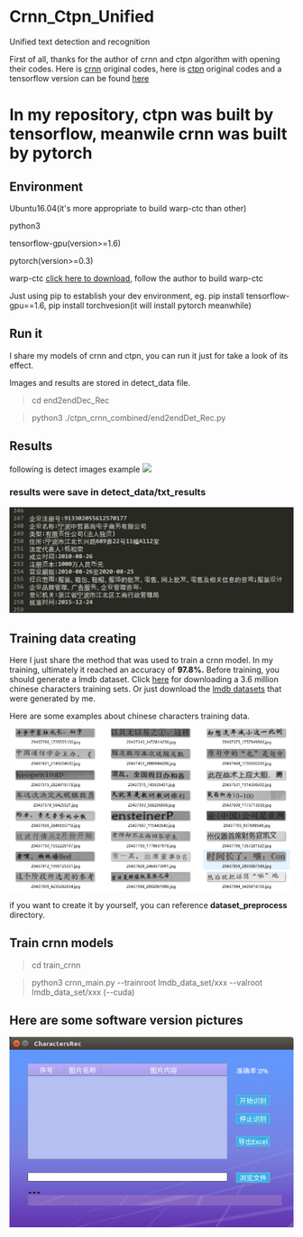 # Crnn_Ctpn_Unified #
Unified text detection and recognition

First of all, thanks for the author of crnn and ctpn algorithm with opening their codes.
Here is [crnn](https://github.com/meijieru/crnn.pytorch) original codes, here is [ctpn](https://github.com/tianzhi0549/CTPN) original codes and a tensorflow version can be found [here](https://github.com/eragonruan/text-detection-ctpn)

# In my repository, ctpn was built by tensorflow, meanwile crnn was built by pytorch
## Environment 
 Ubuntu16.04(it's more appropriate to build warp-ctc than other)

 python3
 
 tensorflow-gpu(version>=1.6)
 
 pytorch(version>=0.3)
 
 warp-ctc [click here to download](https://github.com/SeanNaren/Warp-ctc), follow the author to build warp-ctc
 
 Just using pip to establish your dev environment, eg. pip install tensorflow-gpu==1.6, pip install torchvesion(it will install pytorch meanwhile)
 
## Run it
 I share my models of crnn and ctpn, you can run it just for take a look of its effect.
 
 Images and results are stored in detect_data file. 
 >cd end2endDec_Rec
 
 >python3 ./ctpn_crnn_combined/end2endDet_Rec.py
 
 ## Results
 following is detect images example 
 ![](https://github.com/Sierkinhane/Crnn_Ctpn_Unified/raw/master/end2endDec_Rec/detect_data/detect_images/1.png)
 ### results were save in detect_data/txt_results
 ![](https://github.com/Sierkinhane/LearningRecords/blob/master/results.png)
 
 ## Training data creating
 Here I just share the method that was used to train a crnn model.  In my training, ultimately it reached an accuracy of **97.8%.**
 Before training, you should generate a lmdb dataset. Click [here](https://pan.baidu.com/s/1ufYbnZAZ1q0AlK7yZ08cvQ) for downloading a 3.6 million chinese characters training sets. Or just download the [lmdb datasets]() that were generated by me.
 
 Here are some examples about chinese characters training data.
 
 ![](https://github.com/Sierkinhane/LearningRecords/blob/master/chinese_char.png)
 
 if you want to create it by yourself, you can reference **dataset_preprocess** directory.
 
 ## Train crnn models
 > cd train_crnn
 
 > python3 crnn_main.py --trainroot lmdb_data_set/xxx --valroot lmdb_data_set/xxx (--cuda)
 
 
 ## Here are some software version pictures
 ![](https://github.com/Sierkinhane/LearningRecords/blob/master/software_version.png)
